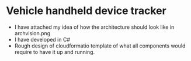 # Vehicle handheld device tracker
- I have attached my idea of how the architecture should look like in archvision.png
- I have developed in C#
- Rough design of cloudformatio template of what all components would require to have it up and running.
  
